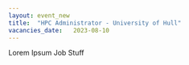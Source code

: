 ```yaml
---
layout: event_new
title:  "HPC Administrator - University of Hull"
vacancies_date:   2023-08-10
---
```


Lorem Ipsum Job Stuff
